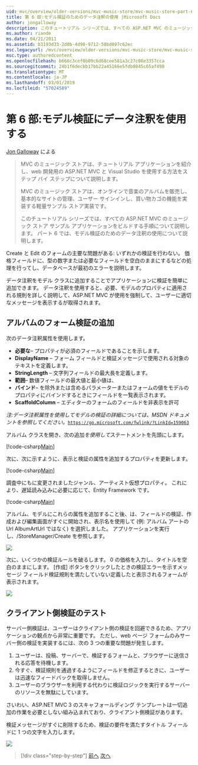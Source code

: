 ```yaml
---
uid: mvc/overview/older-versions/mvc-music-store/mvc-music-store-part-6
title: 第 6 部:モデル検証のためのデータ注釈の使用 |Microsoft Docs
author: jongalloway
description: このチュートリアル シリーズでは、すべての ASP.NET MVC のミュージック ストア サンプル アプリケーションをビルドする手順について説明します。 パート 6 では、V のモデルのデータ注釈の使用について説明しています.
ms.author: riande
ms.date: 04/21/2011
ms.assetid: b3193d33-2d0b-4d98-9712-58bd897c62ec
msc.legacyurl: /mvc/overview/older-versions/mvc-music-store/mvc-music-store-part-6
msc.type: authoredcontent
ms.openlocfilehash: b666c3cef0b09c6d68cee581a3c27c08e3357cca
ms.sourcegitcommit: 24b1f6decbb17bb22a45166e5fdb0845c65af498
ms.translationtype: MT
ms.contentlocale: ja-JP
ms.lasthandoff: 03/01/2019
ms.locfileid: "57024589"
---
```

<a name="part-6-using-data-annotations-for-model-validation"></a>第 6 部:モデル検証にデータ注釈を使用する
====================
[Jon Galloway](https://github.com/jongalloway) による

> MVC のミュージック ストアは、チュートリアル アプリケーションを紹介し、web 開発用の ASP.NET MVC と Visual Studio を使用する方法をステップ バイ ステップについて説明します。  
>   
> MVC のミュージック ストアは、オンラインで音楽のアルバムを販売し、基本的なサイトの管理、ユーザー サインインし、買い物カゴの機能を実装する軽量サンプル ストア実装です。  
>   
> このチュートリアル シリーズでは、すべての ASP.NET MVC のミュージック ストア サンプル アプリケーションをビルドする手順について説明します。 パート 6 では、モデル検証のためのデータ注釈の使用について説明します。


Create と Edit のフォームの主要な問題がある: いずれかの検証を行わない。 価格フィールドに、型の数字または必要なフィールドを空白のままにするなどの処理を行ってし、データベースが最初のエラーを説明します。

データ注釈をモデル クラスに追加することでアプリケーションに検証を簡単に追加できます。 データ注釈を使用すると、必要、モデルのプロパティに適用される規則を詳しく説明して、ASP.NET MVC が使用を強制して、ユーザーに適切なメッセージを表示するが取得されます。

## <a name="adding-validation-to-our-album-forms"></a>アルバムのフォーム検証の追加

次のデータ注釈属性を使用します。

- **必要な**– プロパティが必須のフィールドであることを示します。
- **DisplayName** – フォーム フィールドと検証メッセージで使用される対象のテキストを定義します。
- **StringLength** – 文字列フィールドの最大長を定義します。
- **範囲**– 数値フィールドの最大値と最小値は、
- **バインド**– を除外または含めるパラメーターまたはフォームの値をモデルのプロパティにバインドするときにフィールドを一覧表示されます。
- **ScaffoldColumn** – エディターのフォームのフィールドを非表示を許可

*注:データ注釈属性を使用してモデルの検証の詳細については、MSDN ドキュメントを参照してください。*[`https://go.microsoft.com/fwlink/?LinkId=159063`](https://go.microsoft.com/fwlink/?LinkId=159063)

アルバム クラスを開き、次の追加*を使用して*ステートメントを先頭にします。

[!code-csharp[Main](mvc-music-store-part-6/samples/sample1.cs)]

次に、次に示すように、表示と検証の属性を追加するプロパティを更新します。

[!code-csharp[Main](mvc-music-store-part-6/samples/sample2.cs)]

調査中にもに変更されましたジャンル、アーティスト仮想プロパティ。 これにより、遅延読み込みに必要に応じて、Entity Framework です。

[!code-csharp[Main](mvc-music-store-part-6/samples/sample3.cs)]

アルバム、モデルにこれらの属性を追加すること後、は、フィールドの検証、作成および編集画面がすぐに開始され、表示名を使用して (例: アルバム アートの Url AlbumArtUrl ではなく) を選択しました。 アプリケーションを実行し、/StoreManager/Create を参照します。

![](mvc-music-store-part-6/_static/image1.png)

次に、いくつかの検証ルールを破るします。 0 の価格を入力し、タイトルを空白のままにします。 [作成] ボタンをクリックしたときの検証エラーを示すメッセージ フィールド検証規則を満たしていない定義したと表示されるフォームが表示されます。

![](mvc-music-store-part-6/_static/image2.png)

## <a name="testing-the-client-side-validation"></a>クライアント側検証のテスト

サーバー側検証は、ユーザーはクライアント側の検証を回避できるため、アプリケーションの観点から非常に重要です。 ただし、web ページ フォームのみサーバー側の検証を実装するには、次の 3 つの重要な問題が発生します。

1. ユーザーは、投稿、サーバーで、検証するフォームと、ブラウザーに送信される応答を待機します。
2. 今すぐ、検証規則を通過するようにフィールドを修正するときに、ユーザーは迅速なフィードバックを取得しません。
3. ユーザーのブラウザーを利用する代わりに検証ロジックを実行するサーバーのリソースを無駄にしています。

さいわい、ASP.NET MVC 3 のスキャフォールディング テンプレートは一切追加の作業を必要としない組み込まれており、クライアント側検証があります。

検証メッセージがすぐに削除するため、検証の要件を満たすタイトル フィールドに 1 つの文字を入力します。

![](mvc-music-store-part-6/_static/image3.png)


> [!div class="step-by-step"]
> [前へ](mvc-music-store-part-5.md)
> [次へ](mvc-music-store-part-7.md)
